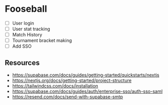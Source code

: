 # Fooseball

-   [ ] User login
-   [ ] User stat tracking
-   [ ] Match History
-   [ ] Tournament bracket making
-   [ ] Add SSO

## Resources

-   <https://supabase.com/docs/guides/getting-started/quickstarts/nextjs>
-   <https://nextjs.org/docs/getting-started/project-structure>
-   <https://tailwindcss.com/docs/installation>
-   <https://supabase.com/docs/guides/auth/enterprise-sso/auth-sso-saml>
-   <https://resend.com/docs/send-with-supabase-smtp>
